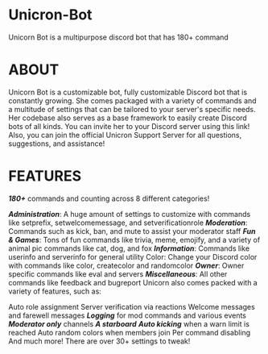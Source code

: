 # Unicron-Bot

Unicorn Bot is a multipurpose discord bot that has 180+ command
 
# ABOUT                              
Unicorn Bot is a customizable bot, fully customizable Discord bot that is constantly growing. She comes packaged with a variety of commands and a multitude of settings that can be tailored to your server's specific needs. Her codebase also serves as a base framework to easily create Discord bots of all kinds. You can invite her to your Discord server using this link! Also, you can join the official Unicron Support Server for all questions, suggestions, and assistance!

# FEATURES 
***180+*** commands and counting across 8 different categories!

***Administration***: A huge amount of settings to customize with commands like setprefix, setwelcomemessage, and setverificationrole
***Moderation***: Commands such as kick, ban, and mute to assist your moderator staff
***Fun & Games***: Tons of fun commands like trivia, meme, emojify, and a variety of animal pic commands like cat, dog, and fox
***Information***: Commands like userinfo and serverinfo for general utility
Color: Change your Discord color with commands like color, createcolor and randomcolor
***Owner***: Owner specific commands like eval and servers
***Miscellaneous***: All other commands like feedback and bugreport
Unicorn  also comes packed with a variety of features, such as:

Auto role assignment
Server verification via reactions
Welcome messages and farewell messages
***Logging*** for mod commands and various events
***Moderator only*** channels
***A starboard***
***Auto kicking*** when a warn limit is reached
Auto random colors when members join
Per command disabling
And much more! There are over 30+ settings to tweak!
